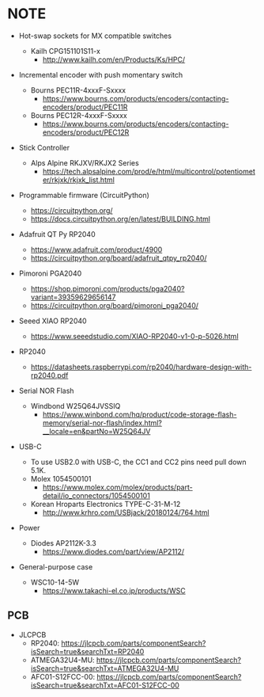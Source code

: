# NOTE

- Hot-swap sockets for MX compatible switches
  - Kailh CPG151101S11-x
    - <http://www.kailh.com/en/Products/Ks/HPC/>

- Incremental encoder with push momentary switch
  - Bourns PEC11R-4xxxF-Sxxxx
    - <https://www.bourns.com/products/encoders/contacting-encoders/product/PEC11R>
  - Bourns PEC12R-4xxxF-Sxxxx
    - <https://www.bourns.com/products/encoders/contacting-encoders/product/PEC12R>

- Stick Controller
  - Alps Alpine RKJXV/RKJX2 Series
    - <https://tech.alpsalpine.com/prod/e/html/multicontrol/potentiometer/rkjxk/rkjxk_list.html>

- Programmable firmware (CircuitPython)
  - <https://circuitpython.org/>
  - <https://docs.circuitpython.org/en/latest/BUILDING.html>

- Adafruit QT Py RP2040
  - <https://www.adafruit.com/product/4900>
  - <https://circuitpython.org/board/adafruit_qtpy_rp2040/>

- Pimoroni PGA2040
  - <https://shop.pimoroni.com/products/pga2040?variant=39359629656147>
  - <https://circuitpython.org/board/pimoroni_pga2040/>

- Seeed XIAO RP2040
  - <https://www.seeedstudio.com/XIAO-RP2040-v1-0-p-5026.html>

- RP2040
  - <https://datasheets.raspberrypi.com/rp2040/hardware-design-with-rp2040.pdf>

- Serial NOR Flash
  - Windbond W25Q64JVSSIQ
    - <https://www.winbond.com/hq/product/code-storage-flash-memory/serial-nor-flash/index.html?__locale=en&partNo=W25Q64JV>

- USB-C
  - To use USB2.0 with USB-C, the CC1 and CC2 pins need pull down 5.1K.
  - Molex 1054500101
    - <https://www.molex.com/molex/products/part-detail/io_connectors/1054500101>
  - Korean Hroparts Electronics TYPE-C-31-M-12
    - <http://www.krhro.com/USBjack/20180124/764.html>

- Power
  - Diodes AP2112K-3.3
    - <https://www.diodes.com/part/view/AP2112/>

- General-purpose case
  - WSC10-14-5W
    - <https://www.takachi-el.co.jp/products/WSC>

## PCB

- JLCPCB
  - RP2040: <https://jlcpcb.com/parts/componentSearch?isSearch=true&searchTxt=RP2040>
  - ATMEGA32U4-MU: <https://jlcpcb.com/parts/componentSearch?isSearch=true&searchTxt=ATMEGA32U4-MU>
  - AFC01-S12FCC-00: <https://jlcpcb.com/parts/componentSearch?isSearch=true&searchTxt=AFC01-S12FCC-00>
